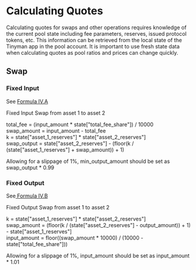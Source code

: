 # Calculating Quotes

Calculating quotes for swaps and other operations requires knowledge of the current pool state including fee parameters, reserves, issued protocol tokens, etc. This information can be retrieved from the local state of the Tinyman app in the pool account. It is important to use fresh state data when calculating quotes as pool ratios and prices can change quickly.

## Swap

### **Fixed Input**

See [Formula IV.A](../../formulae.md#a.-fixed-input)

Fixed Input Swap from asset 1 to asset 2

total\_fee = (input\_amount \* state\["total\_fee\_share"]) / 10000\
swap\_amount = input\_amount - total\_fee\
k = state\["asset\_1\_reserves"] \* state\["asset\_2\_reserves"]\
swap\_output = state\["asset\_2\_reserves"] - (floor(k / (state\["asset\_1\_reserves"] + swap\_amount)) + 1)

Allowing for a slippage of 1%, min\_output\_amount should be set as swap\_output \* 0.99

### **Fixed Output**

See[ Formula IV.B](../../formulae.md#b.-fixed-output)

Fixed Output Swap from asset 1 to asset 2

k = state\["asset\_1\_reserves"] \* state\["asset\_2\_reserves"]\
swap\_amount = (floor(k / (state\["asset\_2\_reserves"] - output\_amount)) + 1) - state\["asset\_1\_reserves"]\
input\_amount = floor((swap\_amount \* 10000) / (10000 - state\["total\_fee\_share"]))

Allowing for a slippage of 1%, input\_amount should be set as input\_amount \* 1.01
